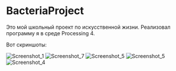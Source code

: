# BacteriaProject
Это мой школьный проект по искусственной жизни. Реализовал программу я в среде Processing 4.

Вот скриншоты:

![Screenshot_1](https://github.com/egor1313/BacteriaProject/assets/61326295/ece921ba-cdb6-4cee-bded-f5647d14fec9)
![Screenshot_7](https://github.com/egor1313/BacteriaProject/assets/61326295/c60c1513-980b-4701-ab64-d5e777be35b9)
![Screenshot_5](https://github.com/egor1313/BacteriaProject/assets/61326295/eb9d7630-cfc5-4bc1-87b5-2093c422ff25)
![Screenshot_5](https://github.com/egor1313/BacteriaProject/assets/61326295/bd89b054-d239-4cd5-bbc4-6652c1056f6e)
![Screenshot_4](https://github.com/egor1313/BacteriaProject/assets/61326295/97d0b008-bfe3-41f9-a8d7-88234573fef6)


